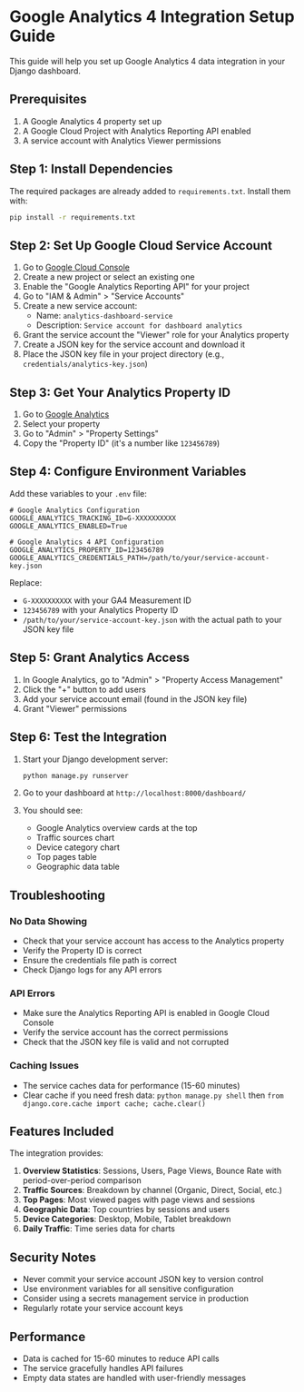 # Google Analytics 4 Integration Setup Guide

This guide will help you set up Google Analytics 4 data integration in your Django dashboard.

## Prerequisites

1. A Google Analytics 4 property set up
2. A Google Cloud Project with Analytics Reporting API enabled
3. A service account with Analytics Viewer permissions

## Step 1: Install Dependencies

The required packages are already added to `requirements.txt`. Install them with:

```bash
pip install -r requirements.txt
```

## Step 2: Set Up Google Cloud Service Account

1. Go to [Google Cloud Console](https://console.cloud.google.com/)
2. Create a new project or select an existing one
3. Enable the "Google Analytics Reporting API" for your project
4. Go to "IAM & Admin" > "Service Accounts"
5. Create a new service account:
   - Name: `analytics-dashboard-service`
   - Description: `Service account for dashboard analytics`
6. Grant the service account the "Viewer" role for your Analytics property
7. Create a JSON key for the service account and download it
8. Place the JSON key file in your project directory (e.g., `credentials/analytics-key.json`)

## Step 3: Get Your Analytics Property ID

1. Go to [Google Analytics](https://analytics.google.com/)
2. Select your property
3. Go to "Admin" > "Property Settings"
4. Copy the "Property ID" (it's a number like `123456789`)

## Step 4: Configure Environment Variables

Add these variables to your `.env` file:

```env
# Google Analytics Configuration
GOOGLE_ANALYTICS_TRACKING_ID=G-XXXXXXXXXX
GOOGLE_ANALYTICS_ENABLED=True

# Google Analytics 4 API Configuration
GOOGLE_ANALYTICS_PROPERTY_ID=123456789
GOOGLE_ANALYTICS_CREDENTIALS_PATH=/path/to/your/service-account-key.json
```

Replace:
- `G-XXXXXXXXXX` with your GA4 Measurement ID
- `123456789` with your Analytics Property ID
- `/path/to/your/service-account-key.json` with the actual path to your JSON key file

## Step 5: Grant Analytics Access

1. In Google Analytics, go to "Admin" > "Property Access Management"
2. Click the "+" button to add users
3. Add your service account email (found in the JSON key file)
4. Grant "Viewer" permissions

## Step 6: Test the Integration

1. Start your Django development server:
   ```bash
   python manage.py runserver
   ```

2. Go to your dashboard at `http://localhost:8000/dashboard/`

3. You should see:
   - Google Analytics overview cards at the top
   - Traffic sources chart
   - Device category chart
   - Top pages table
   - Geographic data table

## Troubleshooting

### No Data Showing
- Check that your service account has access to the Analytics property
- Verify the Property ID is correct
- Ensure the credentials file path is correct
- Check Django logs for any API errors

### API Errors
- Make sure the Analytics Reporting API is enabled in Google Cloud Console
- Verify the service account has the correct permissions
- Check that the JSON key file is valid and not corrupted

### Caching Issues
- The service caches data for performance (15-60 minutes)
- Clear cache if you need fresh data: `python manage.py shell` then `from django.core.cache import cache; cache.clear()`

## Features Included

The integration provides:

1. **Overview Statistics**: Sessions, Users, Page Views, Bounce Rate with period-over-period comparison
2. **Traffic Sources**: Breakdown by channel (Organic, Direct, Social, etc.)
3. **Top Pages**: Most viewed pages with page views and sessions
4. **Geographic Data**: Top countries by sessions and users
5. **Device Categories**: Desktop, Mobile, Tablet breakdown
6. **Daily Traffic**: Time series data for charts

## Security Notes

- Never commit your service account JSON key to version control
- Use environment variables for all sensitive configuration
- Consider using a secrets management service in production
- Regularly rotate your service account keys

## Performance

- Data is cached for 15-60 minutes to reduce API calls
- The service gracefully handles API failures
- Empty data states are handled with user-friendly messages
